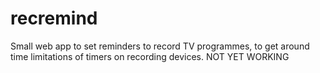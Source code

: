 recremind
=========

Small web app to set reminders to record TV programmes, to get around time limitations of timers on recording devices.  NOT YET WORKING
